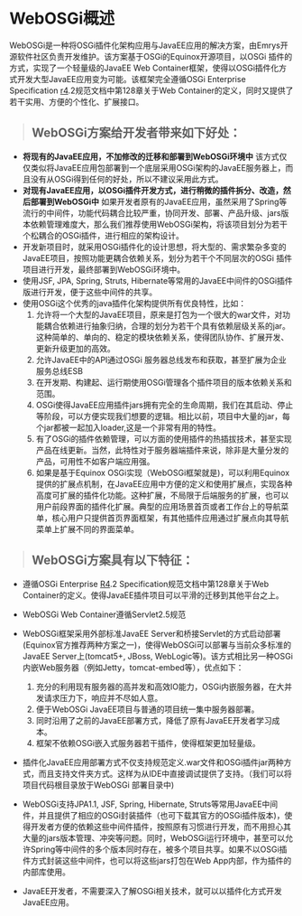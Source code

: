# WebOSGi概述 #

WebOSGi是一种将OSGi插件化架构应用与JavaEE应用的解决方案，由Emrys开源软件社区负责开发维护。该方案基于OSGi的Equinox开源项目，以OSGi 插件的方式，实现了一个轻量级的JavaEE Web Container框架，使得以OSGi插件化方式开发大型JavaEE应用变为可能。该框架完全遵循OSGi Enterprise Specification [r4](https://code.google.com/p/emrys-webosgi/source/detail?r=4).2规范文档中第128章关于Web Container的定义，同时又提供了若干实用、方便的个性化、扩展接口。

> ## WebOSGi方案给开发者带来如下好处： ##
  * **将现有的JavaEE应用，不加修改的迁移和部署到WebOSGi环境中** 该方式仅仅类似将JavaEE应用包部署到一个底层采用OSGi架构的JavaEE服务器上，而且没有从OSGi得到任何的好处，所以不建议采用此方式。
  * **对现有JavaEE应用，以OSGi插件开发方式，进行稍微的插件拆分、改造，然后部署到WebOSGi中** 如果开发者原有的JavaEE应用，虽然采用了Spring等流行的中间件，功能代码耦合比较严重，协同开发、部署、产品升级、jars版本依赖管理难度大，那么我们推荐使用WebOSGi架构，将该项目划分为若干个松耦合的OSGi插件，进行相应的架构设计。
  * 开发新项目时，就采用OSGi插件化的设计思想，将大型的、需求繁杂多变的JavaEE项目，按照功能更耦合依赖关系，划分为若干个不同层次的OSGi 插件项目进行开发，最终部署到WebOSGi环境中。
  * 使用JSF, JPA, Spring, Struts, Hibernate等常用的JavaEE中间件的OSGi插件版进行开发，便于这些中间件的共享。
  * 使用OSGi这个优秀的java插件化架构提供所有优良特性，比如：
    1. 允许将一个大型的JavaEE项目，原来是打包为一个很大的war文件，对功能耦合依赖进行抽象归纳，合理的划分为若干个具有依赖层级关系的jar。这种简单的、单向的、稳定的模块依赖关系，使得团队协作、扩展开发、更新升级更加的高效。
    1. 允许JavaEE中的API通过OSGi 服务器总线发布和获取，甚至扩展为企业服务总线ESB
    1. 在开发期、构建起、运行期使用OSGi管理各个插件项目的版本依赖关系和范围。
    1. OSGi使得JavaEE应用插件jars拥有完全的生命周期，我们在其启动、停止等阶段，可以方便实现我们想要的逻辑。相比以前，项目中大量的jar，每个jar都被一起加入loader,这是一个非常有用的特性。
    1. 有了OSGi的插件依赖管理，可以方面的使用插件的热插拔技术，甚至实现产品在线更新。当然，此特性对于服务器端插件来说，除非是大量分发的产品，可用性不如客户端应用强。
    1. 如果是基于Equinox OSGi实现（WebOSGi框架就是)，可以利用Equinox提供的扩展点机制，在JavaEE应用中方便的定义和使用扩展点，实现各种高度可扩展的插件化功能。这种扩展，不局限于后端服务的扩展，也可以用户前段界面的插件化扩展。典型的应用场景首页或者工作台上的导航菜单，核心用户只提供首页界面框架，有其他插件应用通过扩展点向其导航菜单上扩展不同的界面菜单。

> ## WebOSGi方案具有以下特征： ##
  * 遵循OSGi Enterprise [R4](https://code.google.com/p/emrys-webosgi/source/detail?r=4).2 Specification规范文档中第128章关于Web Container的定义。使得JavaEE插件项目可以平滑的迁移到其他平台之上。
  * WebOSGi Web Container遵循Servlet2.5规范
  * WebOSGi框架采用外部标准JavaEE Server和桥接Servlet的方式启动部署(Equinox官方推荐两种方案之一)，使得WebOSGi可以部署与当前众多标准的JavaEE Server上(tomcat5+, JBoss, WebLogic等)。该方式相比另一种OSGi内嵌Web服务器（例如Jetty，tomcat-embed等），优点如下：
    1. 充分的利用现有服务器的高并发和高效IO能力，OSGi内嵌服务器，在大并发请求压力下，响应并不尽如人意。
    1. 便于WebOSGi JavaEE项目与普通的项目统一集中服务器部署。
    1. 同时沿用了之前的JavaEE部署方式，降低了原有JavaEE开发者学习成本。
    1. 框架不依赖OSGi嵌入式服务器若干插件，使得框架更加轻量级。

  * 插件化JavaEE应用部署方式不仅支持规范定义.war文件和OSGi插件jar两种方式，而且支持文件夹方式。这样为从IDE中直接调试提供了支持。（我们可以将项目代码根目录放于WebOSGi 部署目录中)
  * WebOSGi支持JPA1.1, JSF, Spring, Hibernate, Struts等常用JavaEE中间件，并且提供了相应的OSGi封装插件（也可下载其官方的OSGi插件版本)，使得开发者方便的依赖这些中间件插件，按照原有习惯进行开发，而不用担心其大量的jars版本管理、冲突等问题。同时，WebOSGi运行环境中，甚至可以允许Spring等中间件的多个版本同时存在，被多个项目共享。如果不以OSGi插件方式封装这些中间件，也可以将这些jars打包在Web App内部，作为插件的内部库使用。
  * JavaEE开发者，不需要深入了解OSGi相关技术，就可以以插件化方式开发JavaEE应用。
